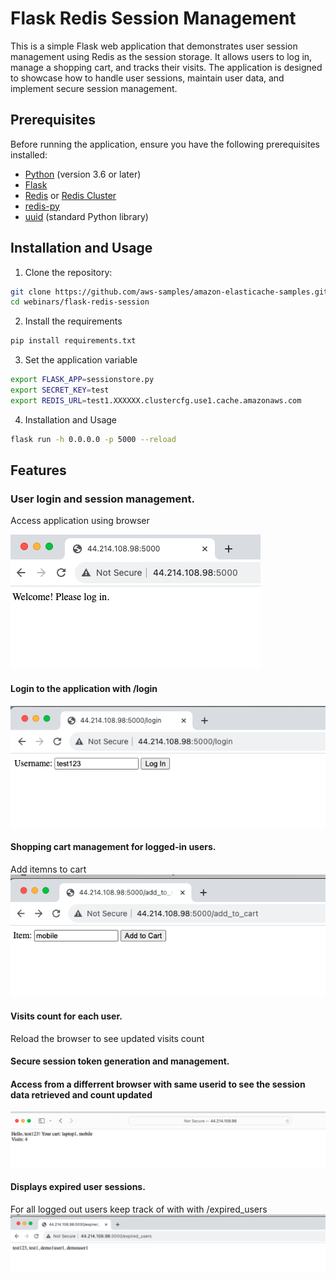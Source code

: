 # Flask Redis Session Management

This is a simple Flask web application that demonstrates user session management using Redis as the session storage. It allows users to log in, manage a shopping cart, and tracks their visits. The application is designed to showcase how to handle user sessions, maintain user data, and implement secure session management.

## Prerequisites

Before running the application, ensure you have the following prerequisites installed:

- [Python](https://www.python.org/) (version 3.6 or later)
- [Flask](https://flask.palletsprojects.com/en/2.0.x/)
- [Redis](https://redis.io/) or [Redis Cluster](https://redis.io/topics/cluster)
- [redis-py](https://pypi.org/project/redis/)
- [uuid](https://docs.python.org/3/library/uuid.html) (standard Python library)

## Installation and Usage

1. Clone the repository:

```bash
git clone https://github.com/aws-samples/amazon-elasticache-samples.git
cd webinars/flask-redis-session
```

2. Install the requirements 
```bash
pip install requirements.txt
```

3. Set the application variable 
```bash
export FLASK_APP=sessionstore.py 
export SECRET_KEY=test 
export REDIS_URL=test1.XXXXXX.clustercfg.use1.cache.amazonaws.com
```

4.  Installation and Usage
```bash  
flask run -h 0.0.0.0 -p 5000 --reload
```

## Features
### User login and session management.
Access  application using browser 

![Application Screenshot](./images/access.png)

#### Login to the application with /login
![Application Screenshot](./images/login.png)

#### Shopping cart management for logged-in users.
Add itemns to cart
![Application Screenshot](./images/cart.png)

#### Visits count for each user.
Reload the browser to see updated visits count 

#### Secure session token generation and management.

#### Access from a differrent browser with same userid to see the   session data retrieved and count updated 
![Application Screenshot](./images/newbrowser.png)

#### Displays expired user sessions.

For all logged out users keep track of with with /expired_users 
![Application Screenshot](./images/expired_users.png)
